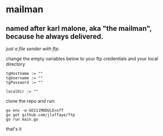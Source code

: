 # mailman

## named after karl malone, aka "the mailman", because he always delivered. 
*just a file sender with ftp.*

change the empty variables below to your ftp credentials and your local directory

	tgHostname := ""
	tgUsername := ""
	tgPassword := ""

    localDir := ""

clone the repo and run:

    go env -w GO111MODULE=off
    go get github.com/jlaffaye/ftp
    go run main.go

that's it